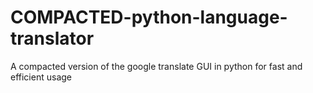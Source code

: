 # COMPACTED-python-language-translator
A compacted version of the google translate GUI in python for fast and efficient usage
